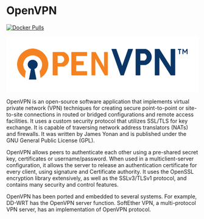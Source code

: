 # OpenVPN

[![Docker Pulls](https://img.shields.io/docker/pulls/strm/openvpn.svg?style=plastic)](https://hub.docker.com/r/strm/openvpn/)

![logo](logo.png)

OpenVPN is an open-source software application that implements virtual private network (VPN) techniques for creating secure point-to-point or site-to-site connections in routed or bridged configurations and remote access facilities. It uses a custom security protocol that utilizes SSL/TLS for key exchange. It is capable of traversing network address translators (NATs) and firewalls. It was written by James Yonan and is published under the GNU General Public License (GPL).

OpenVPN allows peers to authenticate each other using a pre-shared secret key, certificates or username/password. When used in a multiclient-server configuration, it allows the server to release an authentication certificate for every client, using signature and Certificate authority. It uses the OpenSSL encryption library extensively, as well as the SSLv3/TLSv1 protocol, and contains many security and control features.

OpenVPN has been ported and embedded to several systems. For example, DD-WRT has the OpenVPN server function. SoftEther VPN, a multi-protocol VPN server, has an implementation of OpenVPN protocol.


